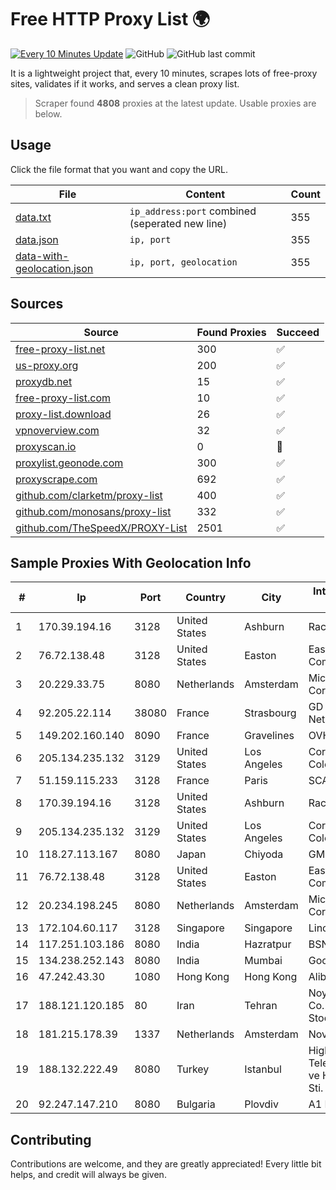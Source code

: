 
# Free HTTP Proxy List 🌍

[![Every 10 Minutes Update](https://github.com/mertguvencli/http-proxy-list/actions/workflows/main.yml/badge.svg?branch=main)](https://github.com/mertguvencli/http-proxy-list/actions/workflows/main.yml)
![GitHub](https://img.shields.io/github/license/mertguvencli/http-proxy-list)
![GitHub last commit](https://img.shields.io/github/last-commit/mertguvencli/http-proxy-list)

It is a lightweight project that, every 10 minutes, scrapes lots of free-proxy sites, validates if it works, and serves a clean proxy list.


> Scraper found **4808** proxies at the latest update. Usable proxies are below.

## Usage

Click the file format that you want and copy the URL.


|File|Content|Count|
|----|-------|-----|
|[data.txt](https://raw.githubusercontent.com/mertguvencli/http-proxy-list/main/proxy-list/data.txt)|`ip_address:port` combined (seperated new line)|355|
|[data.json](https://raw.githubusercontent.com/mertguvencli/http-proxy-list/main/proxy-list/data.json)|`ip, port`|355|
|[data-with-geolocation.json](https://raw.githubusercontent.com/mertguvencli/http-proxy-list/main/proxy-list/data-with-geolocation.json)|`ip, port, geolocation`|355|

## Sources

|Source|Found Proxies|Succeed|
|------|-------------|-------|
|[free-proxy-list.net](https://free-proxy-list.net)|300|✅|
|[us-proxy.org](https://www.us-proxy.org)|200|✅|
|[proxydb.net](http://proxydb.net)|15|✅|
|[free-proxy-list.com](https://free-proxy-list.com/?page=&port=&type%5B%5D=http&type%5B%5D=https&up_time=0&search=Search)|10|✅|
|[proxy-list.download](https://www.proxy-list.download/HTTP)|26|✅|
|[vpnoverview.com](https://vpnoverview.com/privacy/anonymous-browsing/free-proxy-servers)|32|✅|
|[proxyscan.io](https://www.proxyscan.io)|0|🚫|
|[proxylist.geonode.com](https://proxylist.geonode.com/api/proxy-list?limit=300&page=1&sort_by=lastChecked&sort_type=desc&protocols=http,https)|300|✅|
|[proxyscrape.com](https://api.proxyscrape.com/v2/?request=displayproxies&protocol=http&timeout=10000&country=all&ssl=all&anonymity=all)|692|✅|
|[github.com/clarketm/proxy-list](https://raw.githubusercontent.com/clarketm/proxy-list/master/proxy-list-raw.txt)|400|✅|
|[github.com/monosans/proxy-list](https://raw.githubusercontent.com/monosans/proxy-list/main/proxies/http.txt)|332|✅|
|[github.com/TheSpeedX/PROXY-List](https://raw.githubusercontent.com/TheSpeedX/PROXY-List/master/http.txt)|2501|✅|


## Sample Proxies With Geolocation Info

|#|Ip|Port|Country|City|Internet Service Provider|
|-|--|----|-------|----|-------------------------|
|1|170.39.194.16|3128|United States|Ashburn|Rackdog, LLC|
|2|76.72.138.48|3128|United States|Easton|Easton Utilities Commission|
|3|20.229.33.75|8080|Netherlands|Amsterdam|Microsoft Corporation|
|4|92.205.22.114|38080|France|Strasbourg|GD MASS Network|
|5|149.202.160.140|8090|France|Gravelines|OVH SAS|
|6|205.134.235.132|3129|United States|Los Angeles|Corporate Colocation Inc|
|7|51.159.115.233|3128|France|Paris|SCALEWAY|
|8|170.39.194.16|3128|United States|Ashburn|Rackdog, LLC|
|9|205.134.235.132|3129|United States|Los Angeles|Corporate Colocation Inc|
|10|118.27.113.167|8080|Japan|Chiyoda|GMO Internet, Inc.|
|11|76.72.138.48|3128|United States|Easton|Easton Utilities Commission|
|12|20.234.198.245|8080|Netherlands|Amsterdam|Microsoft Corporation|
|13|172.104.60.117|3128|Singapore|Singapore|Linode, LLC|
|14|117.251.103.186|8080|India|Hazratpur|BSNL Internet|
|15|134.238.252.143|8080|India|Mumbai|Google LLC|
|16|47.242.43.30|1080|Hong Kong|Hong Kong|Alibaba.com LLC|
|17|188.121.120.185|80|Iran|Tehran|Noyan Abr Arvan Co. ( Private Joint Stock)|
|18|181.215.178.39|1337|Netherlands|Amsterdam|NovoServe B.V.|
|19|188.132.222.49|8080|Turkey|Istanbul|High Speed Telekomunikasyon ve Hab. Hiz. Ltd. Sti.|
|20|92.247.147.210|8080|Bulgaria|Plovdiv|A1 Bulgaria EAD|



## Contributing

Contributions are welcome, and they are greatly appreciated! Every
little bit helps, and credit will always be given.

